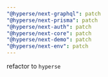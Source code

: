 ```yaml
---
"@hyperse/next-graphql": patch
"@hyperse/next-prisma": patch
"@hyperse/next-auth": patch
"@hyperse/next-core": patch
"@hyperse/next-demo": patch
"@hyperse/next-env": patch
---
```


refactor to `hyperse`
